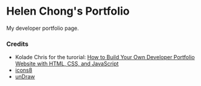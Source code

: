 # Helen Chong's Portfolio

My developer portfolio page.

### Credits

- Kolade Chris for the turorial: [How to Build Your Own Developer Portfolio Website with HTML, CSS, and JavaScript](https://www.freecodecamp.org/news/how-to-build-a-developer-portfolio-website/)
- [icons8](https://icons8.com/)
- [unDraw](https://undraw.co/)
